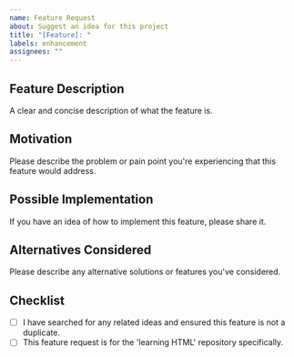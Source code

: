 ```yaml
---
name: Feature Request
about: Suggest an idea for this project
title: "[Feature]: "
labels: enhancement
assignees: ""
---
```


## Feature Description

A clear and concise description of what the feature is.

## Motivation

Please describe the problem or pain point you're experiencing that this feature would address.

## Possible Implementation

If you have an idea of how to implement this feature, please share it.

## Alternatives Considered

Please describe any alternative solutions or features you've considered.

## Checklist

- [ ] I have searched for any related ideas and ensured this feature is not a duplicate.
- [ ] This feature request is for the 'learning HTML' repository specifically.
